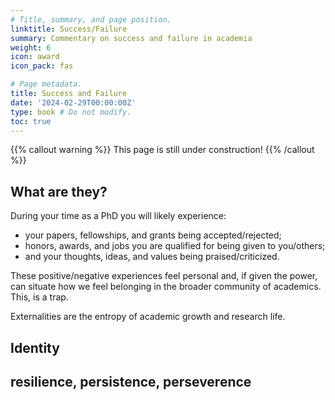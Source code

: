 ```yaml
---
# Title, summary, and page position.
linktitle: Success/Failure
summary: Commentary on success and failure in academia    
weight: 6
icon: award
icon_pack: fas

# Page metadata.
title: Success and Failure
date: '2024-02-29T00:00:00Z'
type: book # Do not modify.
toc: true
---
```


{{% callout warning %}}
This page is still under construction!
{{% /callout %}}

## What are they?

During your time as a PhD you will likely experience:
- your papers, fellowships, and grants being accepted/rejected;
- honors, awards, and jobs you are qualified for being given to you/others; 
- and your thoughts, ideas, and values being praised/criticized.

These positive/negative experiences feel personal and, if given the power, can situate how we feel belonging in the broader community of academics.
This, is a trap.

Externalities are the entropy of academic growth and research life.

## Identity

## resilience, persistence, perseverence
